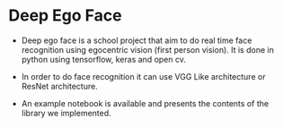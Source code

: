 # Deep Ego Face

* Deep ego face is a school project that aim to do real time face recognition using egocentric vision (first person vision).
It is done in python using tensorflow, keras and open cv.

* In order to do face recognition it can use VGG Like architecture or ResNet architecture.

* An example notebook is available and presents the contents of the library we implemented.
